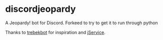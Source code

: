 # discordjeopardy

A Jeopardy! bot for Discord. Forkeed to try to get it to run through python

Thanks to [trebekbot](https://github.com/gesteves/trebekbot) for inspiration and [jService](http://jservice.io/).
